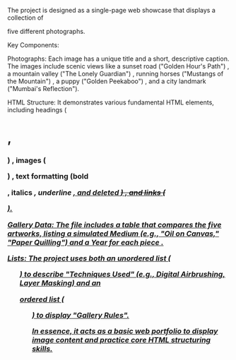 The project is designed as a single-page web showcase that displays a collection of 

five different photographs.





Key Components:

Photographs: Each image has a unique title and a short, descriptive caption. The images include scenic views like a sunset road ("Golden Hour's Path") , a mountain valley ("The Lonely Guardian") , running horses ("Mustangs of the Mountain") , a puppy ("Golden Peekaboo") , and a city landmark ("Mumbai's Reflection").






HTML Structure: It demonstrates various fundamental HTML elements, including headings (<h1>, <h3>) , images (





<img>) , text formatting (bold 





<b>, italics <em>, underline <u>, and deleted <del>) , and links (



<a>).




Gallery Data: The file includes a table that compares the five artworks, listing a simulated Medium (e.g., "Oil on Canvas," "Paper Quilling") and a Year for each piece .



Lists: The project uses both an unordered list (<ul>) to describe "Techniques Used" (e.g., Digital Airbrushing, Layer Masking) and an 

ordered list (<ol>) to display "Gallery Rules".


In essence, it acts as a basic web portfolio to display image content and practice core HTML structuring skills.
